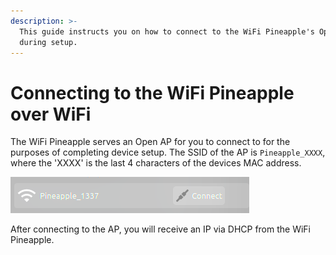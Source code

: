 ```yaml
---
description: >-
  This guide instructs you on how to connect to the WiFi Pineapple's Open AP
  during setup.
---
```


# Connecting to the WiFi Pineapple over WiFi

The WiFi Pineapple serves an Open AP for you to connect to for the purposes of completing device setup. The SSID of the AP is `Pineapple_XXXX`, where the 'XXXX' is the last 4 characters of the devices MAC address.

![](<../.gitbook/assets/image (3).png>)

After connecting to the AP, you will receive an IP via DHCP from the WiFi Pineapple.
